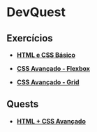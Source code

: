 # DevQuest

## Exercícios

- [**HTML e CSS Básico**](https://github.com/msmachado89/DevQuest/tree/main/exercises/html-e-css-basico)

- [**CSS Avançado - Flexbox**](https://github.com/msmachado89/DevQuest/tree/main/exercises/css-avancado-flexbox)

- [**CSS Avançado - Grid**](https://github.com/msmachado89/DevQuest)


## Quests

- [**HTML + CSS Avançado**](https://github.com/msmachado89/DevQuest)
